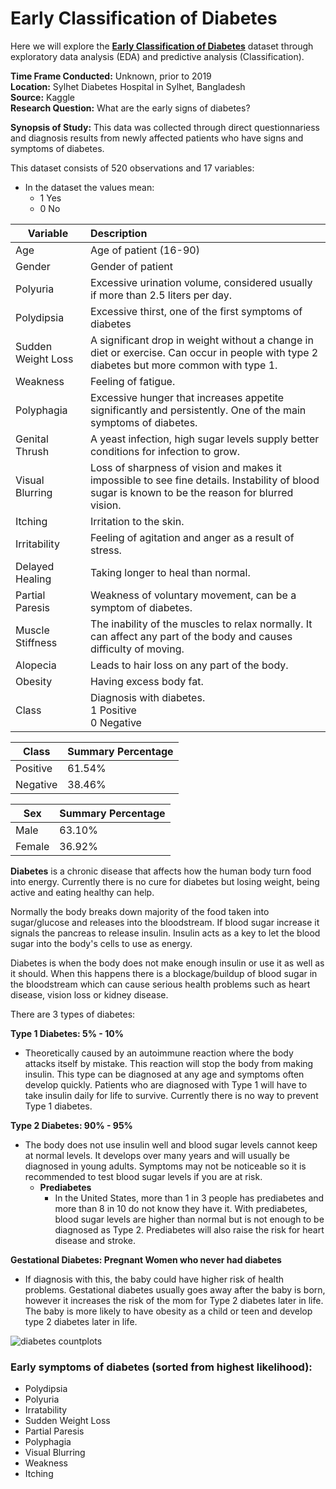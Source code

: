 # Early Classification of Diabetes

Here we will explore the  [**Early Classification of Diabetes**](https://www.kaggle.com/datasets/andrewmvd/early-diabetes-classification/data) dataset through exploratory data analysis (EDA) and predictive analysis (Classification).

**Time Frame Conducted:** Unknown, prior to 2019  
**Location:** Sylhet Diabetes Hospital in Sylhet, Bangladesh  
**Source:** Kaggle  
**Research Question:** What are the early signs of diabetes?

**Synopsis of Study:** This data was collected through direct questionnariess and diagnosis results from newly affected patients who have signs and symptoms of diabetes.

This dataset consists of 520 observations and 17 variables:
- In the dataset the values mean:
  - 1 Yes
  - 0 No

Variable|Description
-|:---
Age|Age of patient (16-90)
Gender|Gender of patient
Polyuria|Excessive urination volume, considered usually if more than 2.5 liters per day.
Polydipsia|Excessive thirst, one of the first symptoms of diabetes
Sudden Weight Loss|A significant drop in weight without a change in diet or exercise. Can occur in people with type 2 diabetes but more common with type 1.
Weakness|Feeling of fatigue.
Polyphagia|Excessive hunger that increases appetite significantly and persistently. One of the main symptoms of diabetes.
Genital Thrush|A yeast infection, high sugar levels supply better conditions for infection to grow.
Visual Blurring|Loss of sharpness of vision and makes it impossible to see fine details. Instability of blood sugar is known to be the reason for blurred vision.
Itching|Irritation to the skin.
Irritability|Feeling of agitation and anger as a result of stress.
Delayed Healing|Taking longer to heal than normal.
Partial Paresis|Weakness of voluntary movement, can be a symptom of diabetes.
Muscle Stiffness|The inability of the muscles to relax normally. It can affect any part of the body and causes difficulty of moving.
Alopecia|Leads to hair loss on any part of the body.
Obesity|Having excess body fat.
Class|Diagnosis with diabetes. <br>1 Positive <br>0 Negative

**Class**|**Summary Percentage**
-|-
Positive|61.54%
Negative|38.46%

**Sex**|**Summary Percentage**
-|-
Male|63.10%
Female|36.92%

**Diabetes** is a chronic disease that affects how the human body turn food into energy. Currently there is no cure for diabetes but losing weight, being active and eating healthy can help.

Normally the body breaks down majority of the food taken into sugar/glucose and releases into the bloodstream. If blood sugar increase it signals the pancreas to release insulin. Insulin acts as a key to let the blood sugar into the body's cells to use as energy.

Diabetes is when the body does not make enough insulin or use it as well as it should. When this happens there is a blockage/buildup of blood sugar in the bloodstream which can cause serious health problems such as heart disease, vision loss or kidney disease.

There are 3 types of diabetes:

**Type 1 Diabetes: 5% - 10%**
- Theoretically caused by an autoimmune reaction where the body attacks itself by mistake. This reaction will stop the body from making insulin. This type can be diagnosed at any age and symptoms often develop quickly. Patients who are diagnosed with Type 1 will have to take insulin daily for life to survive. Currently there is no way to prevent Type 1 diabetes.

**Type 2 Diabetes: 90% - 95%**
- The body does not use insulin well and blood sugar levels cannot keep at normal levels. It develops over many years and will usually be diagnosed in young adults. Symptoms may not be noticeable so it is recommended to test blood sugar levels if you are at risk.
  - **Prediabetes**
    - In the United States, more than 1 in 3 people has prediabetes and more than 8 in 10 do not know they have it. With prediabetes, blood sugar levels are higher than normal but is not enough to be diagnosed as Type 2. Prediabetes will also raise the risk for heart disease and stroke.

**Gestational Diabetes: Pregnant Women who never had diabetes**
- If diagnosis with this, the baby could have higher risk of health problems. Gestational diabetes usually goes away after the baby is born, however it increases the risk of the mom for Type 2 diabetes later in life. The baby is more likely to have obesity as a child or teen and develop type 2 diabetes later in life.

![diabetes countplots](https://github.com/heiditm/heiditm.github.io/assets/56846204/865ace74-b5dd-4f38-9f64-d947d6f3191d)

### Early symptoms of diabetes (sorted from highest likelihood):
- Polydipsia
- Polyuria
- Irratability
- Sudden Weight Loss
- Partial Paresis
- Polyphagia
- Visual Blurring
- Weakness
- Itching


<!---<img src="images/melanoma boxplot.png"/>

- A critical time frame of 5 years based on the status of the patients for all stages (which matches the initial research for the survival rates)

<img src="images/melanoma 1.png"/>

- Female patients are twice as likely to live through melanoma than male patients
- Presence of an ulceration show survival rates to be 50 - 50 regardless of sex
- Patients are 5.7 times more likely to survive if they do not show ulceration


<img src="images/melanoma 2.png"/>

- In general, regardless of sex, patients without ulceration have a better chance of survival (with females having a higher likelihood) whereas patients with an ulceration seem to have a 50 - 50 chance of survival
- Females without ulceration are 8.5 times likely to survive
- Males without ulceration are 3 times more likely to survive
- Essentially it becomes more crucial with age

<img src="images/melanoma bubble.png"/>

- Most deaths occur in patients with an ulceration and larger thicknesses
- Patients without an ulceration generally have a smaller thickness

<img src="images/melanoma crossplot 1.png"/>
<img src="images/melanoma crossplot 2.png"/>
<img src="images/melanoma crossplot 3.png"/>
<img src="images/melanoma crossplot 4.png"/>
<img src="images/melanoma crossplot 5.png"/>
<img src="images/melanoma crossplot 6.png"/>
<img src="images/melanoma crossplot 7.png"/>

**Insights:**
- Survival rates starts to show significant increase after 4+ years
- Age is unlikely a potential factor although patients over the age of 73 show to have less than a 45% survival rate
- The presence of an ulceration shows to have 50% survival rate
- The absence of an ulceration shows to have around an 85% survival rate
- Survival rates are about 80% for Young Adults and Middle Aged patients while around 60% in Children and Seniors patients
- Male survival rate is about 60%
- Female survival rate is over 75%
- Larger thicknesses show a higher probability of a presence of an ulceration
- Thicknesses larger than 3.54mm have about an average survival rate of 44%

### Takeaways | Answer to Research Question shows:
Yes, both thickness and presence of a ulcerated tumor increases the chance of death from malignant melanoma.

- Females are twice as likely to survive than males
- The first 4 years are the most crucial (majority of deaths occur between 2 - 4.5 years with an average of 3.5 years)
- Essentially it becomes more crucial with age
- Factors that **worsen chances of survival** are:
  - Larger thicknesses (over 3.54mm have about an average survival rate of 44%)
  - The presence of an ulceration (survival rates drop to 50/50, regardless of sex)
    - **Note:** Larger thicknesses shows a higher probability in the formation of an ulceration-->
